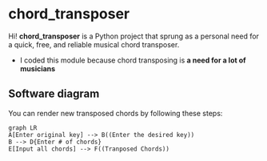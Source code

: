 # chord_transposer
Hi! **chord_transposer** is a Python project that sprung as a personal need for a quick, free, and reliable musical chord transposer. 

- I coded this module because chord transposing is **a need for a lot of musicians**
  > 
 
## Software diagram

You can render new transposed chords by following these steps:

```mermaid
graph LR
A[Enter original key] --> B((Enter the desired key))
B --> D{Enter # of chords}
E[Input all chords] --> F((Tranposed Chords))
```
